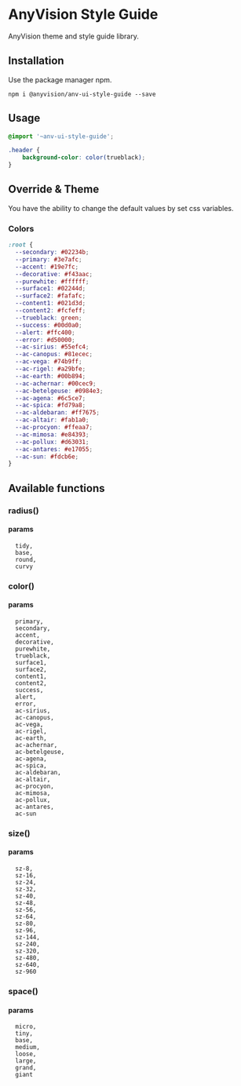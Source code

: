 # AnyVision Style Guide

AnyVision theme and style guide library.

## Installation

Use the package manager npm.

```
npm i @anyvision/anv-ui-style-guide --save

```

## Usage

```scss
@import '~anv-ui-style-guide';

.header { 
    background-color: color(trueblack);
}

```

## Override & Theme
You have the ability to change the default values by set css variables.

### Colors
``` scss
:root {
  --secondary: #02234b;
  --primary: #3e7afc;
  --accent: #19e7fc;
  --decorative: #f43aac;
  --purewhite: #ffffff;
  --surface1: #02244d;
  --surface2: #fafafc;
  --content1: #021d3d;
  --content2: #fcfeff;
  --trueblack: green;
  --success: #00d0a0;
  --alert: #ffc400;
  --error: #d50000;
  --ac-sirius: #55efc4;
  --ac-canopus: #81ecec;
  --ac-vega: #74b9ff;
  --ac-rigel: #a29bfe;
  --ac-earth: #00b894;
  --ac-achernar: #00cec9;
  --ac-betelgeuse: #0984e3;
  --ac-agena: #6c5ce7;
  --ac-spica: #fd79a8;
  --ac-aldebaran: #ff7675;
  --ac-altair: #fab1a0;
  --ac-procyon: #ffeaa7;
  --ac-mimosa: #e84393;
  --ac-pollux: #d63031;
  --ac-antares: #e17055;
  --ac-sun: #fdcb6e;
}

```

## Available functions

### radius()
#### params
``` 
  tidy,
  base,
  round,
  curvy
```

### color()
#### params
``` 
  primary,
  secondary,
  accent,
  decorative,
  purewhite,
  trueblack,
  surface1,
  surface2,
  content1,
  content2,
  success,
  alert,
  error,
  ac-sirius,
  ac-canopus,
  ac-vega,
  ac-rigel,
  ac-earth,
  ac-achernar,
  ac-betelgeuse,
  ac-agena,
  ac-spica,
  ac-aldebaran,
  ac-altair,
  ac-procyon,
  ac-mimosa,
  ac-pollux,
  ac-antares,
  ac-sun
```

### size()
#### params
```
  sz-8,
  sz-16,
  sz-24,
  sz-32,
  sz-40,
  sz-48,
  sz-56,
  sz-64,
  sz-80,
  sz-96,
  sz-144,
  sz-240,
  sz-320,
  sz-480,
  sz-640,
  sz-960

``` 

### space()
#### params
```
  micro,
  tiny,
  base,
  medium,
  loose,
  large,
  grand,
  giant
```
